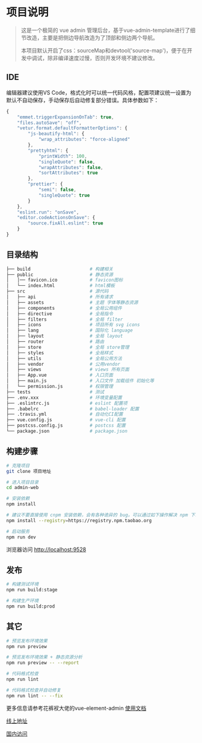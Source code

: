 # 项目说明

> 这是一个极简的 vue admin 管理后台，基于vue-admin-template进行了细节改造，主要是把侧边导航改造为了顶部和侧边两个导航。
>
> 本项目默认开启了css：sourceMap和devtool('source-map')，便于在开发中调试，除非编译速度过慢，否则开发环境不建议修改。

## IDE

编辑器建议使用VS Code，格式化时可以统一代码风格，配置项建议统一设置为默认不自动保存，手动保存后自动修复部分错误。具体参数如下：

```js
{    
    "emmet.triggerExpansionOnTab": true,
    "files.autoSave": "off",
    "vetur.format.defaultFormatterOptions": {
        "js-beautify-html": {
            "wrap_attributes": "force-aligned"
        },
        "prettyhtml": {
            "printWidth": 100,
            "singleQuote": false,
            "wrapAttributes": false,
            "sortAttributes": true
        },
        "prettier": {
            "semi": false,
            "singleQuote": true
        }
    },
    "eslint.run": "onSave",
    "editor.codeActionsOnSave": {
        "source.fixAll.eslint": true
    }
}
```


## 目录结构

```bash
├── build                      # 构建相关
├── public                     # 静态资源
│   │── favicon.ico            # favicon图标
│   └── index.html             # html模板
├── src                        # 源代码
│   ├── api                    # 所有请求
│   ├── assets                 # 主题 字体等静态资源
│   ├── components             # 全局公用组件
│   ├── directive              # 全局指令
│   ├── filters                # 全局 filter
│   ├── icons                  # 项目所有 svg icons
│   ├── lang                   # 国际化 language
│   ├── layout                 # 全局 layout
│   ├── router                 # 路由
│   ├── store                  # 全局 store管理
│   ├── styles                 # 全局样式
│   ├── utils                  # 全局公用方法
│   ├── vendor                 # 公用vendor
│   ├── views                  # views 所有页面
│   ├── App.vue                # 入口页面
│   ├── main.js                # 入口文件 加载组件 初始化等
│   └── permission.js          # 权限管理
├── tests                      # 测试
├── .env.xxx                   # 环境变量配置
├── .eslintrc.js               # eslint 配置项
├── .babelrc                   # babel-loader 配置
├── .travis.yml                # 自动化CI配置
├── vue.config.js              # vue-cli 配置
├── postcss.config.js          # postcss 配置
└── package.json               # package.json
```



## 构建步骤

```bash
# 克隆项目
git clone 项目地址

# 进入项目目录
cd admin-web

# 安装依赖
npm install

# 建议不要直接使用 cnpm 安装依赖，会有各种诡异的 bug。可以通过如下操作解决 npm 下载速度慢的问题
npm install --registry=https://registry.npm.taobao.org

# 启动服务
npm run dev
```

浏览器访问 [http://localhost:9528](http://localhost:9528)

## 发布

```bash
# 构建测试环境
npm run build:stage

# 构建生产环境
npm run build:prod
```

## 其它

```bash
# 预览发布环境效果
npm run preview

# 预览发布环境效果 + 静态资源分析
npm run preview -- --report

# 代码格式检查
npm run lint

# 代码格式检查并自动修复
npm run lint -- --fix
```

更多信息请参考花裤衩大佬的vue-element-admin [使用文档](https://panjiachen.github.io/vue-element-admin-site/zh/)

[线上地址](http://panjiachen.github.io/vue-admin-template)

[国内访问](https://panjiachen.gitee.io/vue-admin-template)

